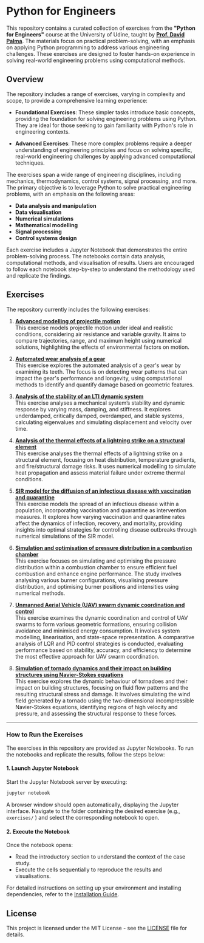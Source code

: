 # Python for Engineers

This repository contains a curated collection of exercises from the **"Python for Engineers"** course at the University of Udine, taught by [**Prof. David Palma**](https://david-palma.github.io/). The materials focus on practical problem-solving, with an emphasis on applying Python programming to address various engineering challenges. These exercises are designed to foster hands-on experience in solving real-world engineering problems using computational methods.

## Overview

The repository includes a range of exercises, varying in complexity and scope, to provide a comprehensive learning experience:

- **Foundational Exercises**: These simpler tasks introduce basic concepts, providing the foundation for solving engineering problems using Python. They are ideal for those seeking to gain familiarity with Python's role in engineering contexts.

- **Advanced Exercises**: These more complex problems require a deeper understanding of engineering principles and focus on solving specific, real-world engineering challenges by applying advanced computational techniques.

The exercises span a wide range of engineering disciplines, including mechanics, thermodynamics, control systems, signal processing, and more. The primary objective is to leverage Python to solve practical engineering problems, with an emphasis on the following areas:

- **Data analysis and manipulation**
- **Data visualisation**
- **Numerical simulations**
- **Mathematical modelling**
- **Signal processing**
- **Control systems design**

Each exercise includes a Jupyter Notebook that demonstrates the entire problem-solving process. The notebooks contain data analysis, computational methods, and visualisation of results. Users are encouraged to follow each notebook step-by-step to understand the methodology used and replicate the findings.

## Exercises

The repository currently includes the following exercises:

1. [**Advanced modelling of projectile motion**](exercises/projectile_motion_simulation/)\
    This exercise models projectile motion under ideal and realistic conditions, considering air resistance and variable gravity. It aims to compare trajectories, range, and maximum height using numerical solutions, highlighting the effects of environmental factors on motion.

2. [**Automated wear analysis of a gear**](exercises/gear_wear_analysis/)\
    This exercise explores the automated analysis of a gear's wear by examining its teeth. The focus is on detecting wear patterns that can impact the gear's performance and longevity, using computational methods to identify and quantify damage based on geometric features.

3. [**Analysis of the stability of an LTI dynamic system**](exercises/lti_system_stability_analysis/)\
    This exercise analyses a mechanical system’s stability and dynamic response by varying mass, damping, and stiffness. It explores underdamped, critically damped, overdamped, and stable systems, calculating eigenvalues and simulating displacement and velocity over time.

4. [**Analysis of the thermal effects of a lightning strike on a structural element**](exercises/thermal_analysis/)\
    This exercise analyses the thermal effects of a lightning strike on a structural element, focusing on heat distribution, temperature gradients, and fire/structural damage risks. It uses numerical modelling to simulate heat propagation and assess material failure under extreme thermal conditions.

5. [**SIR model for the diffusion of an infectious disease with vaccination and quarantine**](exercises/infectious_disease_spread/)\
    This exercise models the spread of an infectious disease within a population, incorporating vaccination and quarantine as intervention measures. It explores how varying vaccination and quarantine rates affect the dynamics of infection, recovery, and mortality, providing insights into optimal strategies for controlling disease outbreaks through numerical simulations of the SIR model.

6. [**Simulation and optimisation of pressure distribution in a combustion chamber**](exercises/pressure_distribution_optimisation/)\
    This exercise focuses on simulating and optimising the pressure distribution within a combustion chamber to ensure efficient fuel combustion and enhance engine performance. The study involves analysing various burner configurations, visualising pressure distribution, and optimising burner positions and intensities using numerical methods.

7. [**Unmanned Aerial Vehicle (UAV) swarm dynamic coordination and control**](exercises/drone_swarm_coordination/)\
    This exercise examines the dynamic coordination and control of UAV swarms to form various geometric formations, ensuring collision avoidance and minimised energy consumption. It involves system modelling, linearisation, and state-space representation. A comparative analysis of LQR and PID control strategies is conducted, evaluating performance based on stability, accuracy, and efficiency to determine the most effective approach for UAV swarm coordination.

8. [**Simulation of tornado dynamics and their impact on building structures using Navier-Stokes equations**](exercises/tornado_dynamics_simulation/)\
    This exercise explores the dynamic behaviour of tornadoes and their impact on building structures, focusing on fluid flow patterns and the resulting structural stress and damage. It involves simulating the wind field generated by a tornado using the two-dimensional incompressible Navier-Stokes equations, identifying regions of high velocity and pressure, and assessing the structural response to these forces.

---

### How to Run the Exercises

The exercises in this repository are provided as Jupyter Notebooks. To run the notebooks and replicate the results, follow the steps below:

#### 1. Launch Jupyter Notebook

Start the Jupyter Notebook server by executing:

```bash
jupyter notebook
```

A browser window should open automatically, displaying the Jupyter interface. Navigate to the folder containing the desired exercise (e.g., `exercises/` ) and select the corresponding notebook to open.

#### 2. Execute the Notebook

Once the notebook opens:

- Read the introductory section to understand the context of the case study.
- Execute the cells sequentially to reproduce the results and visualisations.

For detailed instructions on setting up your environment and installing dependencies, refer to the [Installation Guide](docs/installation.md).

## License

This project is licensed under the MIT License - see the [LICENSE](LICENSE) file for details.

